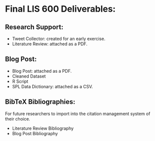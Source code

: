 # Final LIS 600 Deliverables:
## Research Support:
- Tweet Collector: created for an early exercise.
- Literature Review: attached as a PDF.

## Blog Post:
- Blog Post: attached as a PDF.
- Cleaned Dataset
- R Script
- SPL Data Dictionary: attached as a CSV.

## BibTeX Bibliographies:
For future researchers to import into the citation management system of their choice. 
- Literature Review Bibliography
- Blog Post Bibliography
